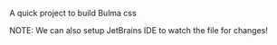 A quick project to build Bulma css

NOTE: We can also setup JetBrains IDE to watch the file for changes!
